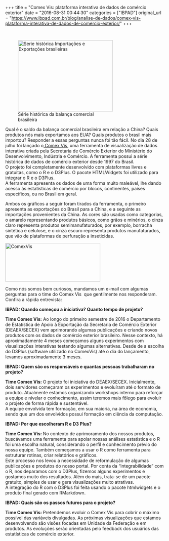 +++
title = "Comex Vis: plataforma interativa de dados de comércio exterior"
date = "2016-08-31 00:44:30"
categories = ["IBPAD"]
original_url = "https://www.ibpad.com.br/blog/analise-de-dados/comex-vis-plataforma-interativa-de-dados-de-comercio-exterior/"
+++

<p>
 
</p>
<figure id="attachment_1244" style="width: 300px" class="wp-caption alignleft">
<img class="wp-image-1244 size-medium" src="https://blogantigo.ibpad.com.br/wp-content/uploads/2016/08/Serie-hist%C3%B3rica-Importa%C3%A7%C3%B5es-e-Exporta%C3%A7%C3%B5es-brasileiras-300x225.png" alt="Serie histórica Importações e Exportações brasileiras" width="300" height="225">
<figcaption class="wp-caption-text">
Série histórica da balança comercial brasileira
</figcaption>
</figure>
<p>
Qual é o saldo da balança comercial brasileira em relação a China? Quais
produtos nós mais exportamos aos EUA? Quais produtos o brasil mais
importou? Responder a essas perguntas nunca foi tão fácil. No dia 28 de
julho foi lançado
o<a href="http://www.mdic.gov.br/comercio-exterior/estatisticas-de-comercio-exterior/comex-vis" target="_blank">
Comex Vis</a>, uma ferramenta de visualização de dados interativa criada
pela Secretaria de Comércio Exterior do Ministério do Desenvolvimento,
Indústria e Comércio. A ferramenta possui a série histórica de dados de
comércio exterior desde 1997 do Brasil.<br> O projeto foi completamente
desenvolvido com plataformas livres e gratuitas, como o R e o D3Plus. O
pacote HTMLWidgets foi utilizado para integrar o R e o D3Plus.<br> A
ferramenta apresenta os dados de uma forma muito maleável, lhe dando
acesso às estatísticas de comércio por blocos, continentes, países
específicos, ou no Brasil em geral.
</p>
<p>
Ambos os gráficos a seguir foram tirados da ferramenta, o primeiro
apresenta as exportações do Brasil para a China, e a seguinte as
importações provenientes da China. As cores são usadas como categorias,
o amarelo representando produtos básicos, como grãos e minérios, o cinza
claro representa produtos semimanufaturados, por exemplo, borracha
sintética e celulose, e o cinza escuro representa produtos
manufaturados, que vão de plataformas de perfuração a inseticidas.
</p>
<p>
<img class="size-medium wp-image-1249 aligncenter" src="https://ibpad.com.br/wp-content/uploads/2016/08/ComexVis-300x122.png" alt="ComexVis" width="300" height="122">
</p>
<p>
Como nós somos bem curiosos, mandamos um e-mail com algumas perguntas
para o time do Comex Vis  que gentilmente nos responderam. Confira a
rápida entrevista:
</p>
<p>
<strong>IBPAD: Quando começou a iniciativa? Quanto tempo de
projeto?</strong>
</p>
<p>
<strong>Time Comex Vis:</strong> Ao longo do primeiro semestre de 2016 o
Departamento de Estatística de Apoio à Exportação da Secretaria de
Comércio Exterior (DEAEX/SECEX) vem aprimorando algumas publicações e
criando novos produtos com os dados de comércio exterior brasileiro.
Nesse contexto, há aproximadamente 4 meses começamos alguns experimentos
com visualizações interativas testando algumas alternativas. Desde de a
escolha do D3Plus (software utilizado no ComexVis) até o dia do
lançamento, levamos aproximadamente 3 meses.
</p>
<p>
<strong>IBPAD: Quem são os responsáveis e quantas pessoas trabalharam no
projeto? </strong>
</p>
<p>
<strong>Time Comex Vis: </strong>O projeto foi iniciativa do
DEAEX/SECEX. Inicialmente, dois servidores começaram os experimentos e
evoluíram até o formato de produto. Atualmente estamos organizando
workshops interno para reforçar a equipe e nivelar o conhecimento, assim
teremos mais fôlego para evoluir o projeto de forma rápida e
sustentável.<br> A equipe envolvida tem formação, em sua maioria, na
área de economia, sendo que um dos envolvidos possui formação em ciência
da computação.
</p>
<p>
<strong>IBPAD: Por que escolheram R e D3 Plus?</strong>
</p>
<p>
<strong>Time Comex Vis: </strong>No contexto de aprimoramento dos nossos
produtos, buscávamos uma ferramenta para apoiar nossas análises
estatística e o R foi uma escolha natural, considerando o perfil e
conhecimento prévio do nossa equipe. Também começamos a usar o R como
ferramenta para estruturar rotinas, criar relatórios e gráficos.<br>
Este processo nos levou a necessidade de reformulação de algumas
publicações e produtos do nosso portal. Por conta da “integrabilidade”
com o R, nos deparamos com o D3Plus, fizemos alguns experimentos e
gostamos muito dos resultados. Além do mais, trata-se de um pacote
gratuito, simples de usar e gera visualizações muito atrativas.<br> A
integração do R com o D3Plus foi feita usando o pacote htmlwidgets e o
produto final gerado com RMarkdown.
</p>
<p>
<strong>IBPAD: Quais são os passos futuros para o projeto?</strong>
</p>
<p>
<strong>Time Comex Vis: </strong>Pretendemos evoluir o Comex Vis para
cobrir o máximo possível das variáveis divulgadas. As próximas
visualizações que estamos desenvolvendo são visões focadas em Unidade da
Federação e em produtos. As evoluções serão orientadas pelo feedback dos
usuários das estatísticas de comércio exterior.
</p>
<p>
 
</p>

